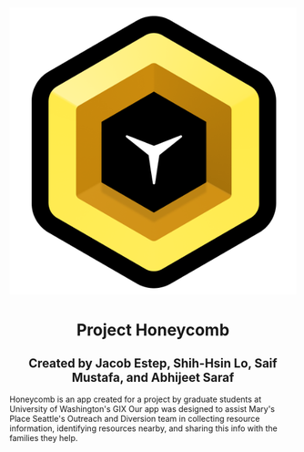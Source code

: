 <h2 align="center"><img src="honeycomb_test/lib/assets/icon/icon.png"/></h2>
<h1 align="center">Project Honeycomb</h1>
<h2 align="center">Created by Jacob Estep, Shih-Hsin Lo, Saif Mustafa, and Abhijeet Saraf</h2>


Honeycomb is an app created for a project by graduate students at University of Washington's GIX
Our app was designed to assist Mary's Place Seattle's Outreach and Diversion team in collecting resource information, identifying resources nearby, and sharing this info with the families they help.
